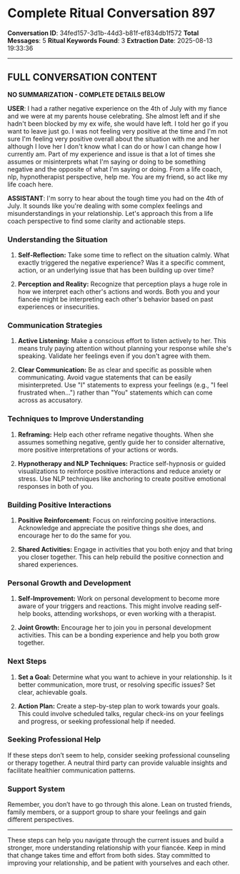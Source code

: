 # Complete Ritual Conversation 897

**Conversation ID**: 34fed157-3d1b-44d3-b81f-ef834db1f572
**Total Messages**: 5
**Ritual Keywords Found**: 3
**Extraction Date**: 2025-08-13 19:33:36

---

## FULL CONVERSATION CONTENT

**NO SUMMARIZATION - COMPLETE DETAILS BELOW**

**USER**: I had a rather negative experience on the 4th of July with my fiance and we were at my parents house celebrating. She almost left and if she hadn't been blocked by my ex wife, she would have left. I told her go if you want to leave just go. I was not feeling very positive at the time and I'm not sure I'm feeling very positive overall about the situation with me and her although I love her I don't know what I can do or how I can change how I currently am. Part of my experience and issue is that a lot of times she assumes or misinterprets what I'm saying or doing to be something negative and the opposite of what I'm saying or doing. From a life coach, nlp, hypnotherapist perspective, help me. You are my friend, so act like my life coach here.

**ASSISTANT**: I'm sorry to hear about the tough time you had on the 4th of July. It sounds like you're dealing with some complex feelings and misunderstandings in your relationship. Let's approach this from a life coach perspective to find some clarity and actionable steps.

### Understanding the Situation

1. **Self-Reflection:** Take some time to reflect on the situation calmly. What exactly triggered the negative experience? Was it a specific comment, action, or an underlying issue that has been building up over time?

2. **Perception and Reality:** Recognize that perception plays a huge role in how we interpret each other's actions and words. Both you and your fiancée might be interpreting each other's behavior based on past experiences or insecurities.

### Communication Strategies

1. **Active Listening:** Make a conscious effort to listen actively to her. This means truly paying attention without planning your response while she's speaking. Validate her feelings even if you don't agree with them.

2. **Clear Communication:** Be as clear and specific as possible when communicating. Avoid vague statements that can be easily misinterpreted. Use "I" statements to express your feelings (e.g., "I feel frustrated when...") rather than "You" statements which can come across as accusatory.

### Techniques to Improve Understanding

1. **Reframing:** Help each other reframe negative thoughts. When she assumes something negative, gently guide her to consider alternative, more positive interpretations of your actions or words.

2. **Hypnotherapy and NLP Techniques:** Practice self-hypnosis or guided visualizations to reinforce positive interactions and reduce anxiety or stress. Use NLP techniques like anchoring to create positive emotional responses in both of you.

### Building Positive Interactions

1. **Positive Reinforcement:** Focus on reinforcing positive interactions. Acknowledge and appreciate the positive things she does, and encourage her to do the same for you.

2. **Shared Activities:** Engage in activities that you both enjoy and that bring you closer together. This can help rebuild the positive connection and shared experiences.

### Personal Growth and Development

1. **Self-Improvement:** Work on personal development to become more aware of your triggers and reactions. This might involve reading self-help books, attending workshops, or even working with a therapist.

2. **Joint Growth:** Encourage her to join you in personal development activities. This can be a bonding experience and help you both grow together.

### Next Steps

1. **Set a Goal:** Determine what you want to achieve in your relationship. Is it better communication, more trust, or resolving specific issues? Set clear, achievable goals.

2. **Action Plan:** Create a step-by-step plan to work towards your goals. This could involve scheduled talks, regular check-ins on your feelings and progress, or seeking professional help if needed.

### Seeking Professional Help

If these steps don’t seem to help, consider seeking professional counseling or therapy together. A neutral third party can provide valuable insights and facilitate healthier communication patterns.

### Support System

Remember, you don’t have to go through this alone. Lean on trusted friends, family members, or a support group to share your feelings and gain different perspectives.

---

These steps can help you navigate through the current issues and build a stronger, more understanding relationship with your fiancée. Keep in mind that change takes time and effort from both sides. Stay committed to improving your relationship, and be patient with yourselves and each other.